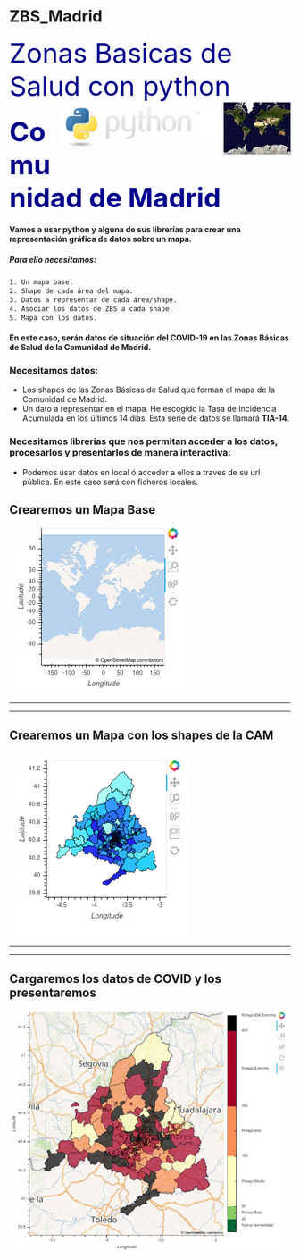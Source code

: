 # ZBS_Madrid


<font color='darkblue' size=18>Zonas Basicas de Salud con python</font><img src="img/Mercator-projection.jpg" align='right'><img src="img/python-logo.png" align='right'>

### <font color='darkblue' size=12> Comunidad de Madrid</font>

#### Vamos a usar python y alguna de sus librerías para crear una representación gráfica de datos sobre un mapa.

##### Para ello necesitamos:

    1. Un mapa base.
    2. Shape de cada área del mapa.
    3. Datos a representar de cada área/shape.
    4. Asociar los datos de ZBS a cada shape.
    5. Mapa con los datos.

#### En este caso, serán datos de situación del COVID-19 en las Zonas Básicas de Salud de la Comunidad de Madrid.
### Necesitamos datos:
- Los shapes de las Zonas Básicas de Salud que forman el mapa de la Comunidad de Madrid.
- Un dato a representar en el mapa. He escogido la Tasa de Incidencia Acumulada en los últimos 14 días. Esta serie de datos se llamará **TIA-14**.

### Necesitamos librerías que nos permitan acceder a los datos, procesarlos y presentarlos de manera interactiva:
- Podemos usar datos en local ó acceder a ellos a traves de su url pública. En este caso será con ficheros locales.




## Crearemos un Mapa Base 
<img src="img/Mapa_Base.png" align='center'>

----
----
## Crearemos un Mapa con los shapes de la CAM
<img src="img/Mapa_ZBS.png" align='center'>

----
----



## Cargaremos los datos de COVID y los presentaremos
<img src="img/Mapa_TIA-14.png" align='center'>

